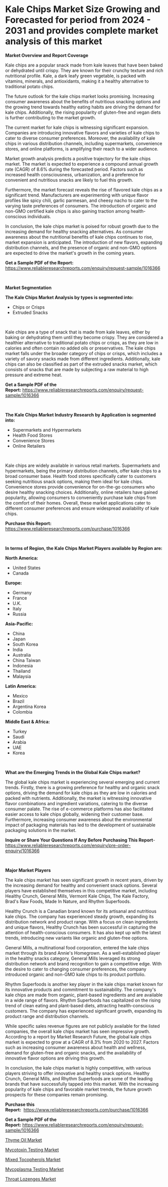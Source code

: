 <p><h1>Kale Chips Market Size Growing and Forecasted for period from 2024 - 2031 and provides complete market analysis of this market</h1></p><p><strong>Market Overview and Report Coverage</strong></p>
<p><p>Kale chips are a popular snack made from kale leaves that have been baked or dehydrated until crispy. They are known for their crunchy texture and rich nutritional profile. Kale, a dark leafy green vegetable, is packed with vitamins, minerals, and antioxidants, making it a healthy alternative to traditional potato chips.</p><p>The future outlook for the kale chips market looks promising. Increasing consumer awareness about the benefits of nutritious snacking options and the growing trend towards healthy eating habits are driving the demand for kale chips. Additionally, the rising popularity of gluten-free and vegan diets is further contributing to the market growth.</p><p>The current market for kale chips is witnessing significant expansion. Companies are introducing innovative flavors and varieties of kale chips to cater to diverse consumer preferences. Moreover, the availability of kale chips in various distribution channels, including supermarkets, convenience stores, and online platforms, is amplifying their reach to a wider audience.</p><p>Market growth analysis predicts a positive trajectory for the kale chips market. The market is expected to experience a compound annual growth rate (CAGR) of 8.6% during the forecasted period. Factors such as increased health consciousness, urbanization, and a preference for convenient and nutritious snacks are likely to fuel this growth.</p><p>Furthermore, the market forecast reveals the rise of flavored kale chips as a significant trend. Manufacturers are experimenting with unique flavor profiles like spicy chili, garlic parmesan, and cheesy nacho to cater to the varying taste preferences of consumers. The introduction of organic and non-GMO certified kale chips is also gaining traction among health-conscious individuals.</p><p>In conclusion, the kale chips market is poised for robust growth due to the increasing demand for healthy snacking alternatives. As consumer awareness about the nutritional benefits of kale chips continues to rise, market expansion is anticipated. The introduction of new flavors, expanding distribution channels, and the presence of organic and non-GMO options are expected to drive the market's growth in the coming years.</p></p>
<p><strong>Get a Sample PDF of the Report:</strong> <a href="https://www.reliableresearchreports.com/enquiry/request-sample/1016366">https://www.reliableresearchreports.com/enquiry/request-sample/1016366</a></p>
<p>&nbsp;</p>
<p><strong>Market Segmentation</strong></p>
<p><strong>The Kale Chips Market Analysis by types is segmented into:</strong></p>
<p><ul><li>Chips or Crisps</li><li>Extruded Snacks</li></ul></p>
<p>&nbsp;</p>
<p><p>Kale chips are a type of snack that is made from kale leaves, either by baking or dehydrating them until they become crispy. They are considered a healthier alternative to traditional potato chips or crisps, as they are low in calories and often contain no added oils or preservatives. The kale chips market falls under the broader category of chips or crisps, which includes a variety of savory snacks made from different ingredients. Additionally, kale chips can also be classified as part of the extruded snacks market, which consists of snacks that are made by subjecting a raw material to high pressure and extreme heat.</p></p>
<p><strong>Get a Sample PDF of the Report:</strong>&nbsp;<a href="https://www.reliableresearchreports.com/enquiry/request-sample/1016366">https://www.reliableresearchreports.com/enquiry/request-sample/1016366</a></p>
<p>&nbsp;</p>
<p><strong>The Kale Chips Market Industry Research by Application is segmented into:</strong></p>
<p><ul><li>Supermarkets and Hypermarkets</li><li>Health Food Stores</li><li>Convenience Stores</li><li>Online Retailers</li></ul></p>
<p>&nbsp;</p>
<p><p>Kale chips are widely available in various retail markets. Supermarkets and hypermarkets, being the primary distribution channels, offer kale chips to a broad consumer base. Health food stores specifically cater to customers seeking nutritious snack options, making them ideal for kale chips. Convenience stores provide convenience for on-the-go consumers who desire healthy snacking choices. Additionally, online retailers have gained popularity, allowing consumers to conveniently purchase kale chips from the comfort of their homes. Overall, these market applications cater to different consumer preferences and ensure widespread availability of kale chips.</p></p>
<p><strong>Purchase this Report:</strong>&nbsp; <a href="https://www.reliableresearchreports.com/purchase/1016366">https://www.reliableresearchreports.com/purchase/1016366</a></p>
<p>&nbsp;</p>
<p><strong>In terms of Region, the Kale Chips Market Players available by Region are:</strong></p>
<p>
    <p> <strong> North America: </strong>
        <ul>
            <li>United States</li>
            <li>Canada</li>
        </ul>
        </p> 
    <p> <strong> Europe: </strong>
        <ul>
            <li>Germany</li>
            <li>France</li>
            <li>U.K.</li>
            <li>Italy</li>
            <li>Russia</li>
        </ul>
        </p> 
    <p> <strong> Asia-Pacific: </strong>
        <ul>
            <li>China</li>
            <li>Japan</li>
            <li>South Korea</li>
            <li>India</li>
            <li>Australia</li>
            <li>China Taiwan</li>
            <li>Indonesia</li>
            <li>Thailand</li>
            <li>Malaysia</li>
        </ul>
        </p> 
    <p> <strong> Latin America: </strong>
        <ul>
            <li>Mexico</li>
            <li>Brazil</li>
            <li>Argentina Korea</li>
            <li>Colombia</li>
        </ul>
        </p> 
    <p> <strong> Middle East & Africa: </strong>
        <ul>
            <li>Turkey</li>
            <li>Saudi</li>
            <li>Arabia</li>
            <li>UAE</li>
            <li>Korea</li>
        </ul>
    </p>
    </p>
<p>&nbsp;</p>
<p><strong>What are the Emerging Trends in the Global Kale Chips market?</strong></p>
<p><p>The global kale chips market is experiencing several emerging and current trends. Firstly, there is a growing preference for healthy and organic snack options, driving the demand for kale chips as they are low in calories and packed with nutrients. Additionally, the market is witnessing innovative flavor combinations and ingredient variations, catering to the diverse consumer palate. The rise of e-commerce platforms has also facilitated easier access to kale chips globally, widening their customer base. Furthermore, increasing consumer awareness about the environmental impact of packaging materials has led to the development of sustainable packaging solutions in the market.</p></p>
<p><strong>Inquire or Share Your Questions If Any Before Purchasing This Report</strong>- <a href="https://www.reliableresearchreports.com/enquiry/pre-order-enquiry/1016366">https://www.reliableresearchreports.com/enquiry/pre-order-enquiry/1016366</a></p>
<p>&nbsp;</p>
<p><strong>Major Market Players</strong></p>
<p><p>The kale chips market has seen significant growth in recent years, driven by the increasing demand for healthy and convenient snack options. Several players have established themselves in this competitive market, including Healthy Crunch, General Mills, Vermont Kale Chips, The Kale Factory, Brad's Raw Foods, Made In Nature, and Rhythm Superfoods.</p><p>Healthy Crunch is a Canadian brand known for its artisanal and nutritious kale chips. The company has experienced steady growth, expanding its distribution network and product range. With a focus on clean ingredients and unique flavors, Healthy Crunch has been successful in capturing the attention of health-conscious consumers. It has also kept up with the latest trends, introducing new variants like organic and gluten-free options.</p><p>General Mills, a multinational food corporation, entered the kale chips market through its brand Annie's Homegrown. As a well-established player in the healthy snacks category, General Mills leveraged its strong distribution network and brand recognition to gain a competitive edge. With the desire to cater to changing consumer preferences, the company introduced organic and non-GMO kale chips to its product portfolio.</p><p>Rhythm Superfoods is another key player in the kale chips market known for its innovative products and commitment to sustainability. The company's kale chips are made from organic, plant-based ingredients and are available in a wide range of flavors. Rhythm Superfoods has capitalized on the rising trend of clean eating and plant-based diets, attracting health-conscious customers. The company has experienced significant growth, expanding its product range and distribution channels.</p><p>While specific sales revenue figures are not publicly available for the listed companies, the overall kale chips market has seen impressive growth. According to a report by Market Research Future, the global kale chips market is expected to grow at a CAGR of 8.3% from 2020 to 2027. Factors such as increasing consumer awareness about health and wellness, demand for gluten-free and organic snacks, and the availability of innovative flavor options are driving this growth.</p><p>In conclusion, the kale chips market is highly competitive, with various players striving to offer innovative and healthy snack options. Healthy Crunch, General Mills, and Rhythm Superfoods are some of the leading brands that have successfully tapped into this market. With the increasing popularity of kale chips and favorable market trends, the future growth prospects for these companies remain promising.</p></p>
<p><strong>Purchase this Report:</strong>&nbsp;&nbsp;<a href="https://www.reliableresearchreports.com/purchase/1016366">https://www.reliableresearchreports.com/purchase/1016366</a></p>
<p></p>
<p><strong>Get a Sample PDF of the Report:</strong>&nbsp;<a href="https://www.reliableresearchreports.com/enquiry/request-sample/1016366">https://www.reliableresearchreports.com/enquiry/request-sample/1016366</a></p>
<p><p><a href="https://github.com/angelajermaine/Market-Research-Report-List-1/blob/main/thyme-oil-market.md">Thyme Oil Market</a></p><p><a href="https://github.com/lylyparadise/Market-Research-Report-List-1/blob/main/mycotoxin-testing-market.md">Mycotoxin Testing Market</a></p><p><a href="https://github.com/mauripalmi/Market-Research-Report-List-1/blob/main/mixed-tocopherols-market.md">Mixed Tocopherols Market</a></p><p><a href="https://github.com/globismark/Market-Research-Report-List-1/blob/main/mycoplasma-testing-market.md">Mycoplasma Testing Market</a></p><p><a href="https://github.com/bmorecock/Market-Research-Report-List-1/blob/main/throat-lozenges-market.md">Throat Lozenges Market</a></p></p>
